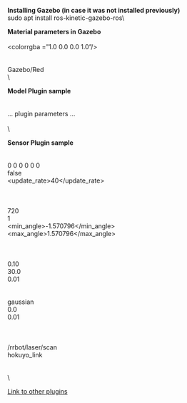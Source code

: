 **Installing Gazebo (in case it was not installed previously)**\
sudo apt install ros-kinetic-gazebo-ros\

**Material parameters in Gazebo**\
<material name="Red">\
<colorrgba =”1.0  0.0  0.0  1.0”/>\
</material>\
<gazebo reference="base_link">\
<material>Gazebo/Red</material>\
</gazebo>\

**Model Plugin sample**\
<gazebo>\
 <plugin name="differential_drive_controller" filename="libdiffdrive_plugin.so">\
    ... plugin parameters ...\
 </plugin>\
</gazebo>\

**Sensor Plugin sample**\
  <gazebo reference="hokuyo_link">\
    <sensor type="gpu_ray" name="head_hokuyo_sensor">\
      <pose>0 0 0 0 0 0</pose>\
      <visualize>false</visualize>\
      <update_rate>40</update_rate>\
      <ray>\
        <scan>\
          <horizontal>\
            <samples>720</samples>\
            <resolution>1</resolution>\
            <min_angle>-1.570796</min_angle>\
            <max_angle>1.570796</max_angle>\
          </horizontal>\
        </scan>\
        <range>\
          <min>0.10</min>\
          <max>30.0</max>\
          <resolution>0.01</resolution>\
        </range>\
        <noise>\
          <type>gaussian</type>\
          <mean>0.0</mean>\
          <stddev>0.01</stddev>\
        </noise>\
      </ray>\
      <plugin name="gazebo_ros_head_hokuyo_controller" filename="libgazebo_ros_gpu_laser.so">\
        <topicName>/rrbot/laser/scan</topicName>\
        <frameName>hokuyo_link</frameName>\
      </plugin>\
    </sensor>\
  </gazebo>\

[Link to other plugins](http://gazebosim.org/tutorials?tut=ros_gzplugins)